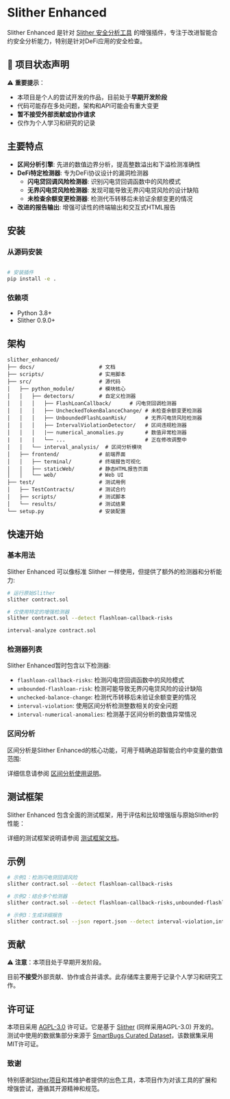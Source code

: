 # Slither Enhanced

Slither Enhanced 是针对 [Slither 安全分析工具](https://github.com/crytic/slither) 的增强插件，专注于改进智能合约安全分析能力，特别是针对DeFi应用的安全检查。

## 📢 项目状态声明

⚠️ **重要提示**：
- 本项目是个人的尝试开发的作品，目前处于**早期开发阶段**
- 代码可能存在多处问题，架构和API可能会有重大变更
- **暂不接受外部贡献或协作请求**
- 仅作为个人学习和研究的记录

## 主要特点

- **区间分析引擎**: 先进的数值边界分析，提高整数溢出和下溢检测准确性
- **DeFi特定检测器**: 专为DeFi协议设计的漏洞检测器
  - **闪电贷回调风险检测器**: 识别闪电贷回调函数中的风险模式
  - **无界闪电贷风险检测器**: 发现可能导致无界闪电贷风险的设计缺陷
  - **未检查余额变更检测器**: 检测代币转移后未验证余额变更的情况
- **改进的报告输出**: 增强可读性的终端输出和交互式HTML报告

## 安装

### 从源码安装

```bash

# 安装插件
pip install -e .
```

### 依赖项

- Python 3.8+
- Slither 0.9.0+


## 架构

```
slither_enhanced/
├── docs/                     # 文档
├── scripts/                  # 实用脚本
├── src/                      # 源代码
│   ├── python_module/        # 模块核心
│   │   ├── detectors/        # 自定义检测器
│   │   │   ├── FlashLoanCallback/      # 闪电贷回调检测器
│   │   │   ├── UncheckedTokenBalanceChange/ # 未检查余额变更检测器
│   │   │   ├── UnboundedFlashLoanRisk/      # 无界闪电贷风险检测器
│   │   │   ├── IntervalViolationDetector/   # 区间违规检测器
│   │   │   |── numerical_anomalies.py       # 数值异常检测器
|   |   |   └── ...                          # 正在修改调整中
│   │   └── interval_analysis/  # 区间分析模块
│   ├── frontend/             # 前端界面
│   │   ├── terminal/         # 终端报告可视化
│   │   ├── staticWeb/        # 静态HTML报告页面
│   │   └── web/              # Web UI
├── test/                     # 测试用例
│   ├── TestContracts/        # 测试合约
│   ├── scripts/              # 测试脚本
│   └── results/              # 测试结果
└── setup.py                  # 安装配置
```


## 快速开始

### 基本用法

Slither Enhanced 可以像标准 Slither 一样使用，但提供了额外的检测器和分析能力:

```bash
# 运行原始Slither
slither contract.sol

# 仅使用特定的增强检测器
slither contract.sol --detect flashloan-callback-risks

interval-analyze contract.sol
```

### 检测器列表

Slither Enhanced暂时包含以下检测器:

- `flashloan-callback-risks`: 检测闪电贷回调函数中的风险模式
- `unbounded-flashloan-risk`: 检测可能导致无界闪电贷风险的设计缺陷
- `unchecked-balance-change`: 检测代币转移后未验证余额变更的情况
- `interval-violation`: 使用区间分析检测整数相关的安全问题
- `interval-numerical-anomalies`: 检测基于区间分析的数值异常情况

### 区间分析

区间分析是Slither Enhanced的核心功能，可用于精确追踪智能合约中变量的数值范围:

详细信息请参阅 [区间分析使用说明](docs/INTERVAL_ANALYSIS.md)。

## 测试框架

Slither Enhanced 包含全面的测试框架，用于评估和比较增强版与原始Slither的性能：

详细的测试框架说明请参阅 [测试框架文档](test/README.md)。


## 示例

```bash
# 示例1：检测闪电贷回调风险
slither contract.sol --detect flashloan-callback-risks

# 示例2：结合多个检测器
slither contract.sol --detect flashloan-callback-risks,unbounded-flashloan-risk,unchecked-balance-change

# 示例3：生成详细报告
slither contract.sol --json report.json --detect interval-violation,interval-numerical-anomalies 
```

## 贡献

⚠️ **注意**：本项目处于早期开发阶段。

目前**不接受**外部贡献、协作或合并请求。此存储库主要用于记录个人学习和研究工作。

## 许可证

本项目采用 [AGPL-3.0](LICENSE) 许可证。它是基于 [Slither](https://github.com/crytic/slither) (同样采用AGPL-3.0) 开发的。测试中使用的数据集部分来源于 [SmartBugs Curated Dataset](https://github.com/smartbugs/smartbugs-curated/tree/main)，该数据集采用MIT许可证。 

### 致谢

特别感谢[Slither项目](https://github.com/crytic/slither)和其维护者提供的出色工具，本项目作为对该工具的扩展和增强尝试，遵循其开源精神和规范。